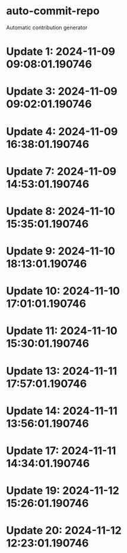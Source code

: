 # auto-commit-repo

Automatic contribution generator

# Update 1: 2024-11-09 09:08:01.190746

# Update 3: 2024-11-09 09:02:01.190746

# Update 4: 2024-11-09 16:38:01.190746

# Update 7: 2024-11-09 14:53:01.190746

# Update 8: 2024-11-10 15:35:01.190746

# Update 9: 2024-11-10 18:13:01.190746

# Update 10: 2024-11-10 17:01:01.190746

# Update 11: 2024-11-10 15:30:01.190746

# Update 13: 2024-11-11 17:57:01.190746

# Update 14: 2024-11-11 13:56:01.190746

# Update 17: 2024-11-11 14:34:01.190746

# Update 19: 2024-11-12 15:26:01.190746

# Update 20: 2024-11-12 12:23:01.190746
